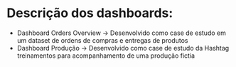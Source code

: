 # Descrição dos dashboards:

  - Dashboard Orders Overview -> Desenvolvido como case de estudo em um dataset de ordens de compras e entregas de produtos
  - Dashboard Produção -> Desenvolvido como case de estudo da Hashtag treinamentos para acompanhamento de uma produção fictia 
